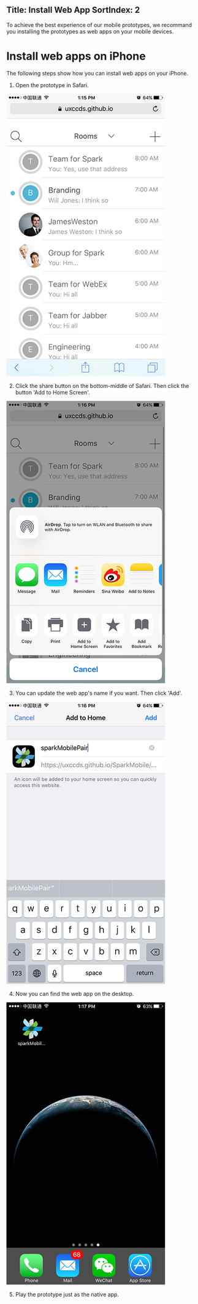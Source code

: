 Title: Install Web App
SortIndex: 2
---

To achieve the best experience of our mobile prototypes, we recommand you installing the prototypes as web apps on your mobile devices.

# Install web apps on iPhone

The following steps show how you can install web apps on your iPhone.

1) Open the prototype in Safari.

![Open the prototype in Safari](../../../img_data/guide/InstallWebAppIOS1.PNG)

2) Click the share button on the bottom-middle of Safari. Then click the button 'Add to Home Screen'.

![Click the button 'Add to Home Screen'](../../../img_data/guide/InstallWebAppIOS2.PNG)

3) You can update the web app's name if you want. Then click 'Add'.

![Click 'Add'](../../../img_data/guide/InstallWebAppIOS3.PNG)

4) Now you can find the web app on the desktop. 

![Now you can find the web app on the desktop](../../../img_data/guide/InstallWebAppIOS4.PNG)

5) Play the prototype just as the native app.